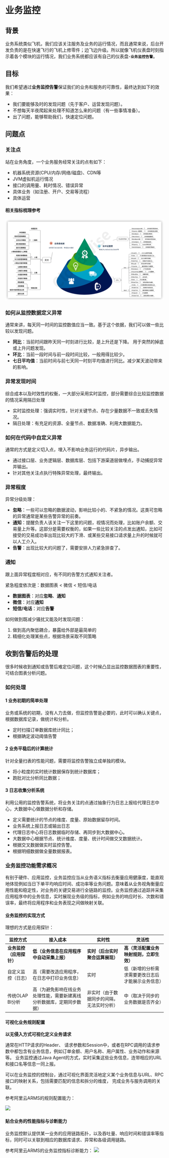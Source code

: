 # 业务监控

## 背景

业务系统类似飞机，我们应该关注服务及业务的运行情况，而且通常来说，后台开发负责的是在快速飞行的飞机上修零件；边飞边升级。所以就像飞机仪表盘时刻指示着各个模块的运行情况，我们业务系统都应该有自己的仪表盘-**`业务监控告警`**。

## 目标

我们希望通过**业务监控告警**保证我们的业务和服务的可靠性，最终达到如下的效果：

* 我们要能够及时的发现问题（先于客户、运营发现问题）。
* 不想每天半夜爬起来处理不知道怎么来的问题（有一些事情准备）。
* 出了问题，能够帮助我们，快速定位问题。

## 问题点

### 关注点

站在业务角度，一个业务服务经常关注的点有如下：

* 机器系统资源\(CPU/内存/网络/磁盘\)、CDN等
* JVM虚拟机运行情况
* 接口的调用量、耗时情况、错误异常
* 具体业务（如注册、开户、交易等流程）
* 具体运营

#### 相关指标梳理参考

![](https://raw.githubusercontent.com/r2ys/upic_rep/main/uPic/iShot2021-06-10%2011.41.41.png)

### 如何从监控数据定义异常

通常来讲，每天同一时间的监控数值应当一致。基于这个依据，我们可以做一些比较以发现问题。

* **同比**：当前时间跟昨天同一时刻进行比较，是上升还是下降。 用于突然的掉底或上升问题发现。
* **环比**：当前一段时间与前一段时间比较，一般用得比较少。
* **七日平均值**：当前时间与前七天同一时刻平均值进行同比。减少某天波动带来的影响。

### 异常发现时间

综合成本以及时效性的权衡，一大部分采用实时监控，部分需要综合比较监控数据的情况采用隔日处理

* 实时监控处理：强调实时性，针对关键节点、存在少量数据不一致或丢失情况。
* 隔日处理：有充足的资源、全量节点、数据准确、利用大数据能力。

### 如何在代码中自定义异常

通常的方式是定义切入点，埋入不影响业务运行的代码片，异步输出。

* 通过接口层、业务逻辑层、数据库层、包括下游渠道层做埋点，手动捕捉异常并输出。
* 针对其他关注点执行特殊异常处理，最终输出。

### 异常程度

异常分级处理：

* **忽略**：一些可以忽略的数据波动，影响比较小的、不紧急的情况。这类可忽略的异常通常是某些告警异常的前奏。
* **通知**：提醒负责人该关注一下这里的问题，视情况而处理，比如账户余额、交易量上升等。这部分是需要权衡的，如果一些比较关注的点发出通知，比如可接受的交易成功率出现比较大的下滑、或某些交易接口请求量上升的时候就可以人工介入。
* **告警**：出现比较大的问题了，需要安排人力紧急排查了。

### 通知

跟上面异常程度相对应，有不同的告警方式通知关注者。

紧急程度依次是：数据图表 &lt; 微信 &lt; 短信/电话

* **数据图表**：对应**忽略**、**通知**
* **微信**：对应**通知**
* **短信/电话**：对应**告警**

如何做到既减少骚扰又能及时发现问题：

1. 做到高内聚低耦合，暴露给外部是最简单的
2. 精细化处理某些点，根据场景采取不同策略

## 收到告警后的处理

很多时候收到通知或告警后难定位问题，这个时候凸显出监控数据图表的重要性，可结合图表分析问题。

### 如何处理

#### 1 业务初期的简单处理

业务或系统的初期，没有人力去做，但监控告警是必要的，此时可以确认关键点，根据数据库记录，做统计和分析。

* 定时扫描订单数据库统计同比；
* 根据确定波动阈值告警

#### 2 业务平稳后的计算统计

针对全量扫表的性能问题，需要将监控告警独立成单独的模块。

* 将小粒度的实时统计数据保存到统计数据库；
* 跑批对比分析同比数据；

#### 3 日志收集分析系统

利用公用的监控告警系统，将业务关注的点通过抽象行为日志上报给代理日志中心，大数据中心做数据分析和存储。

* 定义需要统计的节点的维度、度量、原始数据留存时间。
* 业务系统上报日志或输出日志
* 代理日志中心将日志数据临时存储、再同步到大数据中心。
* 大数据中心根据节点、统计维度、度量、统计时间做交叉数据统计。
* 根据交叉数据做实时监控告警。
* 根据明细数据做全量数据报表。

### 业务监控功能需求概况

有别于硬件、应用监控，业务监控应当从业务语义指标去衡量应用健康度，能直观地体现例如当日下单平均响应时间、成功率等业务问题。意味着从业务视角衡量应用性能和稳定性，对业务的关键交易进行全链路的监控。业务监控通过追踪并采集应用程序中的业务信息，实时展现业务级的指标，例如业务的响应时长、次数和错误率，最终将应用程序和业务表现之间做映射关联。 

#### 业务监控的实现方式

理想的方式是应用探针：

| 监控方式                 | 接入成本                                                     | 实时性                                     | 灵活性                                             |
| ------------------------ | ------------------------------------------------------------ | ------------------------------------------ | -------------------------------------------------- |
| **业务监控（应用探针）** | **低（业务信息在应用程序中自动采集上报）**                   | **实时（后台实时聚合运算展现）**           | **高（灵活配置业务映射规则，立即生效）**           |
| 自定义监控（日志）       | 高（需要改造应用程序，在日志中打印业务信息）                 | 实时                                       | 低（新增的分析需求需要更改日志后才能展示业务信息） |
| 传统OLAP BI分析          | 高（为避免影响在线业务处理性能，需要新建离线分析数据库，定期同步数据） | 非实时（由于数据同步的间隔，无法实时分析） | 中（取决于同步的业务数据是否齐全）                 |

#### 可视化业务规则配置

**以无侵入方式可视化定义业务请求**

通常在HTTP请求的Header、 请求参数和Session中，或者在RPC调用的请求参数中都包含有业务信息，例如订单金额、用户名称、用户属性、业务动作和来源等。 业务监控通过Java Agent的方式，实时采集这些业务信息，连带相应的URL和接口名等信息一同上报。

可以在业务监控的控制台，通过可视化界面灵活地定义某个业务信息与URL、RPC接口的映射关系，包括需要匹配的信息和拆分的维度， 完成业务与服务调用的关联。

参考阿里云ARMS的规则配置能力：

![](https://static-aliyun-doc.oss-accelerate.aliyuncs.com/assets/img/zh-CN/5957197951/p111631.png)



#### 贴合业务的性能指标与诊断能力

业务监控默认提供某一业务的应用链路拓扑，以及吞吐量、响应时间和错误率等指标，同时可以关联到相应的数据库请求、异常和各级调用链路。

参考阿里云ARMS的业务监控指标诊断能力：
![](https://static-aliyun-doc.oss-accelerate.aliyuncs.com/assets/img/zh-CN/6957197951/p111634.png)




